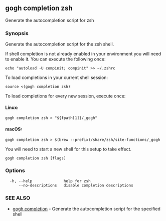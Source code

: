 ## gogh completion zsh

Generate the autocompletion script for zsh

### Synopsis

Generate the autocompletion script for the zsh shell.

If shell completion is not already enabled in your environment you will need
to enable it.  You can execute the following once:

	echo "autoload -U compinit; compinit" >> ~/.zshrc

To load completions in your current shell session:

	source <(gogh completion zsh)

To load completions for every new session, execute once:

#### Linux:

	gogh completion zsh > "${fpath[1]}/_gogh"

#### macOS:

	gogh completion zsh > $(brew --prefix)/share/zsh/site-functions/_gogh

You will need to start a new shell for this setup to take effect.


```
gogh completion zsh [flags]
```

### Options

```
  -h, --help              help for zsh
      --no-descriptions   disable completion descriptions
```

### SEE ALSO

* [gogh completion](gogh_completion.md)	 - Generate the autocompletion script for the specified shell

